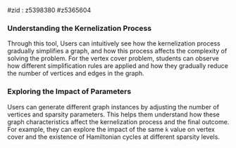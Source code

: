 #zid : z5398380
      #z5365604
### Understanding the Kernelization Process

Through this tool, Users can intuitively see how the kernelization process gradually simplifies a graph, and how this process affects the complexity of solving the problem. For the vertex cover problem, students can observe how different simplification rules are applied and how they gradually reduce the number of vertices and edges in the graph.

### Exploring the Impact of Parameters

Users can generate different graph instances by adjusting the number of vertices and sparsity parameters. This helps them understand how these graph characteristics affect the kernelization process and the final outcome. For example, they can explore the impact of the same `k` value on vertex cover and the existence of Hamiltonian cycles at different sparsity levels.
